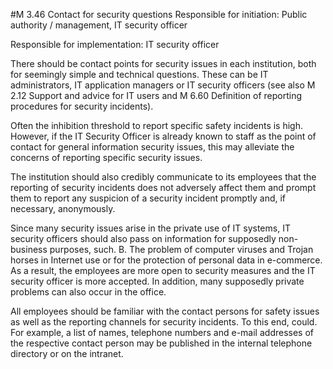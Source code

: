 #M 3.46 Contact for security questions
Responsible for initiation: Public authority / management, IT security officer

Responsible for implementation: IT security officer

There should be contact points for security issues in each institution, both for seemingly simple and technical questions. These can be IT administrators, IT application managers or IT security officers (see also M 2.12 Support and advice for IT users and M 6.60 Definition of reporting procedures for security incidents).

Often the inhibition threshold to report specific safety incidents is high. However, if the IT Security Officer is already known to staff as the point of contact for general information security issues, this may alleviate the concerns of reporting specific security issues.

The institution should also credibly communicate to its employees that the reporting of security incidents does not adversely affect them and prompt them to report any suspicion of a security incident promptly and, if necessary, anonymously.

Since many security issues arise in the private use of IT systems, IT security officers should also pass on information for supposedly non-business purposes, such. B. The problem of computer viruses and Trojan horses in Internet use or for the protection of personal data in e-commerce. As a result, the employees are more open to security measures and the IT security officer is more accepted. In addition, many supposedly private problems can also occur in the office.

All employees should be familiar with the contact persons for safety issues as well as the reporting channels for security incidents. To this end, could. For example, a list of names, telephone numbers and e-mail addresses of the respective contact person may be published in the internal telephone directory or on the intranet.



